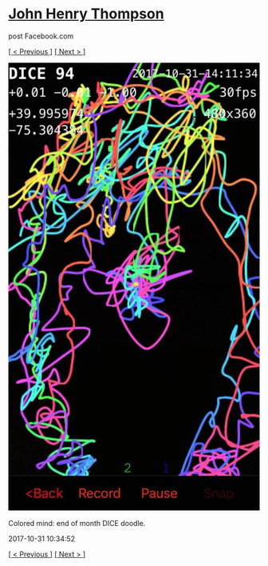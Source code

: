 # [John Henry Thompson](../README.md)
post Facebook.com

[[ < Previous ]](2017-10-31-2.md) [[ Next > ]](2017-10-29-1.md)

[![](../media/2017-10-31/Timeline-Photos-Colored-mind-end-of-month-DICE-doodle-2.jpg)](../README.md)

Colored mind: end of month DICE doodle.

2017-10-31 10:34:52

[[ < Previous ]](2017-10-31-2.md) [[ Next > ]](2017-10-29-1.md)
